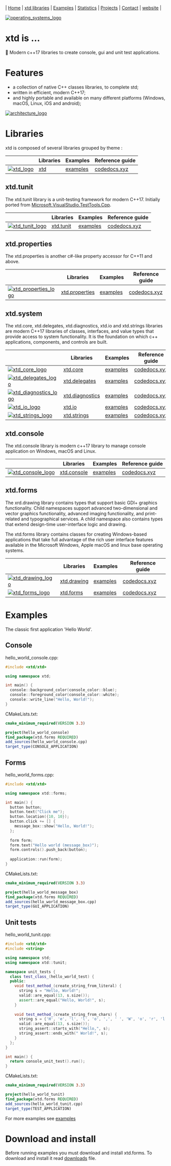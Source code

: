 | [Home](README.md) | [xtd libraries](libraries.md) | [Examples](examples.md) | [Statistics](statistics.md) | [Projects](https://sourceforge.net/u/gammasoft71) | [Contact](contact.md) | [website](https://gammasoft71.wixsite.com/gammasoft) |

[![operating_systems_logo](pictures/operating_systems.png)](https://gammasoft71.wixsite.com/gammasoft)

# xtd is ...

💾 Modern c++17 libraries to create console, gui and unit test applications.

# Features

* a collection of native C++ classes libraries, to complete std;
* written in efficient, modern C++17;
* and highly portable and available on many different platforms (Windows, macOS, Linux, iOS and android);


[![architecture_logo](pictures/architecture.png)](libraries.md)

# Libraries

xtd is composed of several libraries grouped by theme :

|                                                                                                               | Libraries                                             | Examples                                                                        | Reference guide                                             |
|---------------------------------------------------------------------------------------------------------------|-------------------------------------------------------|---------------------------------------------------------------------------------|-------------------------------------------------------------|
| [![xtd_logo](pictures/xtd.png)](https://gammasoft71.wixsite.com/gammasoft/libraries)                                          | [xtd](https://github.com/gammasoft71/xtd)             | [examples](https://github.com/gammasoft71/xtd/tree/master/examples)             | [codedocs.xyz](https://codedocs.xyz/gammasoft71/xtd)        |

## xtd.tunit

The xtd.tunit library is a unit-testing framework for modern C++17. Initially ported from [Microsoft.VisualStudio.TestTools.Cpp](https://docs.microsoft.com/en-us/visualstudio/test/microsoft-visualstudio-testtools-cppunittestframework-api-reference).
 
|                                                                                                               | Libraries                                             | Examples                                                                        | Reference guide                                             |
|---------------------------------------------------------------------------------------------------------------|-------------------------------------------------------|---------------------------------------------------------------------------------|-------------------------------------------------------------|
| [![xtd_tunit_logo](pictures/xtd.tunit.png)](https://gammasoft71.wixsite.com/xtd-tunit)                        | [xtd.tunit](https://github.com/gammasoft71/xtd_tunit) | [examples](https://github.com/gammasoft71/xtd_tunit/tree/master/examples)       | [codedocs.xyz](https://codedocs.xyz/gammasoft71/xtd_tunit/) |

## xtd.properties

The xtd.properties is another c#-like property accessor for C++11 and above.

|                                                                                                               | Libraries                                                       | Examples                                                                        | Reference guide                                                  |
|---------------------------------------------------------------------------------------------------------------|-----------------------------------------------------------------|---------------------------------------------------------------------------------|------------------------------------------------------------------|
| [![xtd_properties_logo](pictures/xtd.properties.png)](https://gammasoft71.wixsite.com/xtd-properties)         | [xtd.properties](https://github.com/gammasoft71/xtd_properties) | [examples](https://github.com/gammasoft71/xtd_properties/tree/master/examples)  | [codedocs.xyz](https://codedocs.xyz/gammasoft71/xtd_properties/) |

## xtd.system

The xtd.core, xtd.delegates, xtd.diagnostics, xtd.io and xtd.strings libraries are modern C++17 libraries of classes, interfaces, and value types that provide access to system functionality. It is the foundation on which c++ applications, components, and controls are built.

|                                                                                                               | Libraries                                                         | Examples                                                                        | Reference guide                                                   |
|---------------------------------------------------------------------------------------------------------------|-------------------------------------------------------------------|---------------------------------------------------------------------------------|-------------------------------------------------------------------|
| [![xtd_core_logo](pictures/xtd.core.png)](https://gammasoft71.wixsite.com/xtd-core)                           | [xtd.core](https://github.com/gammasoft71/xtd_core)               | [examples](https://github.com/gammasoft71/xtd_core/tree/master/examples)        | [codedocs.xyz](https://codedocs.xyz/gammasoft71/xtd_core/)        |
| [![xtd_delegates_logo](pictures/xtd.delegates.png)](https://gammasoft71.wixsite.com/xtd-delegates)            | [xtd.delegates](https://github.com/gammasoft71/xtd_delegates)     | [examples](https://github.com/gammasoft71/xtd_delegates/tree/master/examples)   | [codedocs.xyz](https://codedocs.xyz/gammasoft71/xtd_delegates/)   |
| [![xtd_diagnostics_logo](pictures/xtd.diagnostics.png)](https://gammasoft71.wixsite.com/xtd-diagnostics)      | [xtd.diagnostics](https://github.com/gammasoft71/xtd_diagnostics) | [examples](https://github.com/gammasoft71/xtd_diagnostics/tree/master/examples) | [codedocs.xyz](https://codedocs.xyz/gammasoft71/xtd_diagnostics/) |
| [![xtd_io_logo](pictures/xtd.io.png)](https://gammasoft71.wixsite.com/xtd-io)                                 | [xtd.io](https://github.com/gammasoft71/xtd_io)                   | [examples](https://github.com/gammasoft71/xtd_io/tree/master/examples)          | [codedocs.xyz](https://codedocs.xyz/gammasoft71/xtd_io/)          |
| [![xtd_strings_logo](pictures/xtd.strings.png)](https://gammasoft71.wixsite.com/xtd-strings)                  | [xtd.strings](https://github.com/gammasoft71/xtd_strings)         | [examples](https://github.com/gammasoft71/xtd_strings/tree/master/examples)     | [codedocs.xyz](https://codedocs.xyz/gammasoft71/xtd_strings/)     |

## xtd.console

The xtd.console library is modern c++17 library to manage console application on Windows, macOS and Linux.

|                                                                                              | Libraries                                             | Examples                                                                        | Reference guide                                               |
|----------------------------------------------------------------------------------------------|-------------------------------------------------------|---------------------------------------------------------------------------------|---------------------------------------------------------------|
| [![xtd_console_logo](pictures/xtd.console.png)](https://gammasoft71.wixsite.com/xtd-console) | [xtd.console](https://github.com/gammasoft71/xtd_console) | [examples](https://github.com/gammasoft71/xtd_console/tree/master/examples) | [codedocs.xyz](https://codedocs.xyz/gammasoft71/xtd_console/) |

## xtd.forms

The xrd.drawing library contains types that support basic GDI+ graphics functionality. Child namespaces support advanced two-dimensional and vector graphics functionality, advanced imaging functionality, and print-related and typographical services. A child namespace also contains types that extend design-time user-interface logic and drawing.

The xtd.forms library contains classes for creating Windows-based applications that take full advantage of the rich user interface features available in the Microsoft Windows, Apple macOS and linux base operating systems.

|                                                                                              | Libraries                                             | Examples                                                                        | Reference guide                                               |
|----------------------------------------------------------------------------------------------|-------------------------------------------------------|---------------------------------------------------------------------------------|---------------------------------------------------------------|
| [![xtd_drawing_logo](pictures/xtd.drawing.png)](https://gammasoft71.wixsite.com/xtd-drawing) | [xtd.drawing](https://github.com/gammasoft71/xtd_drawing) | [examples](https://github.com/gammasoft71/xtd_drawing/tree/master/examples)     | [codedocs.xyz](https://codedocs.xyz/gammasoft71/xtd_drawing/) |
| [![xtd_forms_logo](pictures/xtd.forms.png)](https://gammasoft71.wixsite.com/xtd-forms)       | [xtd.forms](https://github.com/gammasoft71/xtd_forms)   | [examples](https://github.com/gammasoft71/xtd_forms/tree/master/examples)       | [codedocs.xyz](https://codedocs.xyz/gammasoft71/xtd_forms/)   |


# Examples

The classic first application 'Hello World'.

## Console

hello_world_console.cpp:

```c++
#include <xtd/xtd>

using namespace xtd;

int main() {
  console::background_color(console_color::blue);
  console::foreground_color(console_color::white);
  console::write_line("Hello, World!");
}
```

CMakeLists.txt:

```cmake
cmake_minimum_required(VERSION 3.3)

project(hello_world_console)
find_package(xtd.forms REQUIRED)
add_sources(hello_world_console.cpp)
target_type(CONSOLE_APPLICATION)
```

## Forms

hello_world_forms.cpp:

```c++
#include <xtd/xtd>

using namespace xtd::forms;

int main() {
  button button;
  button.text("Click me");
  button.location({10, 10});
  button.click += [] {
    message_box::show("Hello, World!");
  };
  
  form form;
  form.text("Hello world (message_box)");
  form.controls().push_back(button);
  
  application::run(form);
}
```

CMakeLists.txt:

```cmake
cmake_minimum_required(VERSION 3.3)

project(hello_world_message_box)
find_package(xtd.forms REQUIRED)
add_sources(hello_world_message_box.cpp)
target_type(GUI_APPLICATION)
```

## Unit tests

hello_world_tunit.cpp:

```c++
#include <xtd/xtd>
#include <string>

using namespace std;
using namespace xtd::tunit;

namespace unit_tests {
  class test_class_(hello_world_test) {
  public:
    void test_method_(create_string_from_literal) {
      string s = "Hello, World!";
      valid::are_equal(13, s.size());
      assert::are_equal("Hello, World!", s);
    }
    
    void test_method_(create_string_from_chars) {
      string s = {'H', 'e', 'l', 'l', 'o', ',', ' ', 'W', 'o', 'r', 'l', 'd', '!'};
      valid::are_equal(13, s.size());
      string_assert::starts_with("Hello,", s);
      string_assert::ends_with(" World!", s);
    }
  };
}

int main() {
  return console_unit_test().run();
}
```

CMakeLists.txt:

```cmake
cmake_minimum_required(VERSION 3.3)

project(hello_world_tunit)
find_package(xtd.forms REQUIRED)
add_sources(hello_world_tunit.cpp)
target_type(TEST_APPLICATION)
```

For more examples see [examples](examples/README.md)

# Download and install

Before running examples you must download and install xtd.forms. To download and install it read [downloads](docs/downloads.md) file.
